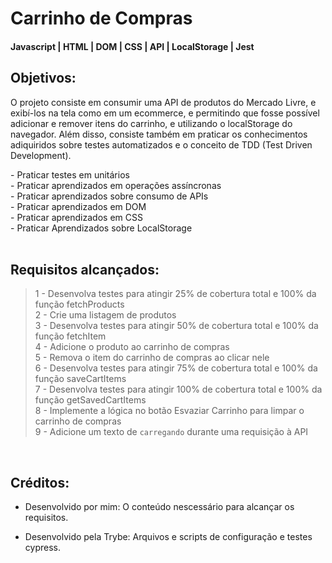 # Carrinho de Compras

#### Javascript | HTML | DOM | CSS | API | LocalStorage | Jest

## Objetivos:

O projeto consiste em consumir uma API de produtos do Mercado Livre, e exibí-los na tela como em um ecommerce, e permitindo que fosse possível adicionar e remover itens do carrinho, e utilizando o localStorage do navegador. Além disso, consiste também em praticar os conhecimentos adiquiridos sobre testes automatizados e o conceito de TDD (Test Driven Development).

<section>
- Praticar testes em unitários
</br> - Praticar aprendizados em operações assíncronas
</br> - Praticar aprendizados sobre consumo de APIs
</br> - Praticar aprendizados em DOM
</br> - Praticar aprendizados em CSS
</br> - Praticar Aprendizados sobre LocalStorage

</section>

</br>

## Requisitos alcançados:

>1 - Desenvolva testes para atingir 25% de cobertura total e 100% da função fetchProducts
</br> 2 - Crie uma listagem de produtos
</br> 3 - Desenvolva testes para atingir 50% de cobertura total e 100% da função fetchItem 
</br> 4 - Adicione o produto ao carrinho de compras
</br> 5 - Remova o item do carrinho de compras ao clicar nele
</br> 6 - Desenvolva testes para atingir 75% de cobertura total e 100% da função saveCartItems
</br> 7 - Desenvolva testes para atingir 100% de cobertura total e 100% da função getSavedCartItems
</br> 8 - Implemente a lógica no botão Esvaziar Carrinho para limpar o carrinho de compras
</br> 9 - Adicione um texto de `carregando` durante uma requisição à API


</br>

## Créditos:

- Desenvolvido por mim: O conteúdo nescessário para alcançar os requisitos.

- Desenvolvido pela Trybe: Arquivos e scripts de configuração e testes cypress.


<!-- ## Preview:

 <img src="images/preview.png" width="900px" > -->


